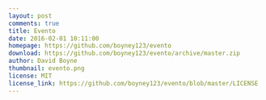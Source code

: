 ```yaml
---
layout: post
comments: true
title: Evento
date: 2016-02-01 10:11:00
homepage: https://github.com/boyney123/evento
download: https://github.com/boyney123/evento/archive/master.zip
author: David Boyne
thumbnail: evento.png
license: MIT
license_link: https://github.com/boyney123/evento/blob/master/LICENSE
---
```


